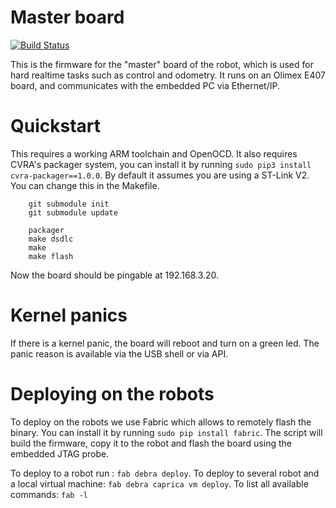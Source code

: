# Master board
[![Build Status](https://travis-ci.org/cvra/master-firmware.svg?branch=master)](https://travis-ci.org/cvra/master-firmware)

This is the firmware for the "master" board of the robot, which is used for hard realtime tasks such as control and odometry.
It runs on an Olimex E407 board, and communicates with the embedded PC via Ethernet/IP.

# Quickstart
This requires a working ARM toolchain and OpenOCD.
It also requires CVRA's packager system, you can install it by running `sudo pip3 install cvra-packager==1.0.0`.
By default it assumes you are using a ST-Link V2.
You can change this in the Makefile.

```
    git submodule init
    git submodule update

    packager
    make dsdlc
    make
    make flash
```

Now the board should be pingable at 192.168.3.20.

# Kernel panics
If there is a kernel panic, the board will reboot and turn on a green led.
The panic reason is available via the USB shell or via API.

# Deploying on the robots
To deploy on the robots we use Fabric which allows to remotely flash the binary.
You can install it by running `sudo pip install fabric`.
The script will build the firmware, copy it to the robot and flash the board using the embedded JTAG probe.

To deploy to a robot run : `fab debra deploy`.
To deploy to several robot and a local virtual machine: `fab debra caprica vm deploy`.
To list all available commands: `fab -l`

